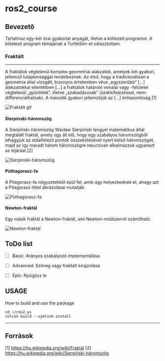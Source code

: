 # ros2_course

## Bevezető
Tartalmaz egy-két órai gyakorlat anyagát, illetve a kötlezeő programot. A kötelező program témájának a TurtleSim-et választottam.

### Fraktált
---
A fraktálok végtelenül komplex geometriai alakzatok, amelyek két gyakori, jellemző tulajdonsággal rendelkeznek. Az első, hogy a tradicionálisan a geometria által vizsgált, bizonyos értelemben véve „egyszerűbb” [...] alakzatokkal ellentétben [...] a fraktálok határoló vonalai vagy -felületei végtelenül „gyűröttek”, illetve „szakadásosak” (szakkifejezéssel, nem-differenciálhatóak). A második gyakori jellemzőjük az [...] önhasonlóság.[1]

![Fraktált gif](https://hu.wikipedia.org/wiki/Fraktál#/media/Fájl:Fractale.gif)

#### Sierpinski-háromszög
A Sierpiński-háromszög Wacław Sierpiński lengyel matematikus által megtalált fraktál, amely úgy áll elő, hogy egy szabályos háromszögből elhagyjuk az oldalfelező pontok összekötésével nyert belső háromszöget, majd az így maradt három háromszögre rekurzívan alkalmazzuk ugyanezt az eljárást.[2]

![Sierpinski-háromszög](https://hu.wikipedia.org/wiki/Sierpiński-háromszög#/media/Fájl:SierpinskiTriangle-ani-0-7.gif)

#### Püthagorasz-fa
A Pitagorasz-fa négyzetekből épül fel, amik úgy helyezkednek el, ahogy azt a Pitagorasz-tétel ábrázolásai mutatják.

![Püthagorasz-fa](https://hu.wikipedia.org/wiki/Fraktál#/media/Fájl:PythagorasTree.png)

#### Newton-fraktál
Egy másik fraktál a Newton-fraktál, ami Newton-módszerrel számítható.

![Newton-fraktál](https://hu.wikipedia.org/wiki/Fraktál#/media/Fájl:Newtroot_1_0_0_m1.png)

## ToDo list
- [ ] Basic: Arányos szabályozó implementálása
- [ ] Advanced: Szöveg vagy fraktált kirajzolása
- [ ] Epic: Nyűgözz le



## USAGE

How to *build* and use the package

	cd ~/ros2_ws
	colcon build --symlink-install


---
## Források
[1] https://hu.wikipedia.org/wiki/Fraktál
[2] https://hu.wikipedia.org/wiki/Sierpiński-háromszög
